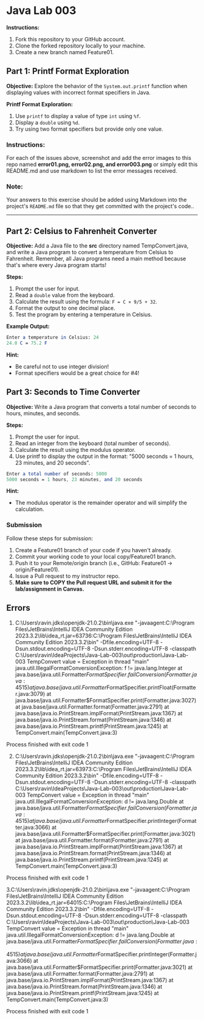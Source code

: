 # Java Lab 003

**Instructions:**
1. Fork this repository to your GitHub account.
2. Clone the forked repository locally to your machine.
3. Create a new branch named Feature01.

## Part 1: Printf Format Exploration

**Objective:**
Explore the behavior of the `System.out.printf` function when displaying values with incorrect format specifiers in Java.

**Printf Format Exploration:**
1. Use `printf` to display a value of type `int` using `%f`.
2. Display a `double` using `%d`.
3. Try using two format specifiers but provide only one value.

### **Instructions:**
For each of the issues above, screenshot and add the error images to this repo named **error01.png, error02.png, and error003.png** or simply edit this README.md and use markdown to list the error messages received.

### **Note:**
Your answers to this exercise should be added using Markdown into the project's `README.md` file so that they get committed with the project's code..

---

## Part 2: Celsius to Fahrenheit Converter

**Objective:**
Add a Java file to the **src** directory named TempConvert.java, and write a Java program to convert a temperature from Celsius to Fahrenheit.
Remember, all Java programs need a main method because that's where every Java program starts!

**Steps:**
1. Prompt the user for input.
2. Read a `double` value from the keyboard.
3. Calculate the result using the formula: `F = C × 9/5 + 32`.
4. Format the output to one decimal place.
5. Test the program by entering a temperature in Celsius.

**Example Output:**
```mathematica
Enter a temperature in Celsius: 24
24.0 C = 75.2 F
```

**Hint:**
* Be careful not to use integer division!
* Format specifiers would be a great choice for #4!

## Part 3: Seconds to Time Converter

**Objective:**
Write a Java program that converts a total number of seconds to hours, minutes, and seconds.

**Steps:**
1. Prompt the user for input.
2. Read an integer from the keyboard (total number of seconds).
3. Calculate the result using the modulus operator.
4. Use printf to display the output in the format: "5000 seconds = 1 hours, 23 minutes, and 20 seconds".

```mathematica
Enter a total number of seconds: 5000
5000 seconds = 1 hours, 23 minutes, and 20 seconds
```

**Hint:**
* The modulus operator is the remainder operator and will simplify the calculation.

### Submission
Follow these steps for submission:
1. Create a Feature01 branch of your code if you haven't already.
2. Commit your working code to your local copy/Feature01 branch.
3. Push it to your Remote/origin branch (i.e., GitHub: Feature01 -> origin/Feature01).
4. Issue a Pull request to my instructor repo.
5. **Make sure to COPY the Pull request URL and submit it for the lab/assignment in Canvas.**


## Errors
1.  C:\Users\ravin\.jdks\openjdk-21.0.2\bin\java.exe "-javaagent:C:\Program Files\JetBrains\IntelliJ IDEA Community Edition 2023.3.2\lib\idea_rt.jar=63736:C:\Program Files\JetBrains\IntelliJ IDEA Community Edition 2023.3.2\bin" -Dfile.encoding=UTF-8 -Dsun.stdout.encoding=UTF-8 -Dsun.stderr.encoding=UTF-8 -classpath C:\Users\ravin\IdeaProjects\Java-Lab-003\out\production\Java-Lab-003 TempConvert
    value = Exception in thread "main" java.util.IllegalFormatConversionException: f != java.lang.Integer
    at java.base/java.util.Formatter$FormatSpecifier.failConversion(Formatter.java:4515)
    at java.base/java.util.Formatter$FormatSpecifier.printFloat(Formatter.java:3079)
    at java.base/java.util.Formatter$FormatSpecifier.print(Formatter.java:3027)
    at java.base/java.util.Formatter.format(Formatter.java:2791)
    at java.base/java.io.PrintStream.implFormat(PrintStream.java:1367)
    at java.base/java.io.PrintStream.format(PrintStream.java:1346)
    at java.base/java.io.PrintStream.printf(PrintStream.java:1245)
    at TempConvert.main(TempConvert.java:3)

Process finished with exit code 1

2. C:\Users\ravin\.jdks\openjdk-21.0.2\bin\java.exe "-javaagent:C:\Program Files\JetBrains\IntelliJ IDEA Community Edition 2023.3.2\lib\idea_rt.jar=63973:C:\Program Files\JetBrains\IntelliJ IDEA Community Edition 2023.3.2\bin" -Dfile.encoding=UTF-8 -Dsun.stdout.encoding=UTF-8 -Dsun.stderr.encoding=UTF-8 -classpath C:\Users\ravin\IdeaProjects\Java-Lab-003\out\production\Java-Lab-003 TempConvert
   value = Exception in thread "main" java.util.IllegalFormatConversionException: d != java.lang.Double
   at java.base/java.util.Formatter$FormatSpecifier.failConversion(Formatter.java:4515)
   at java.base/java.util.Formatter$FormatSpecifier.printInteger(Formatter.java:3066)
   at java.base/java.util.Formatter$FormatSpecifier.print(Formatter.java:3021)
   at java.base/java.util.Formatter.format(Formatter.java:2791)
   at java.base/java.io.PrintStream.implFormat(PrintStream.java:1367)
   at java.base/java.io.PrintStream.format(PrintStream.java:1346)
   at java.base/java.io.PrintStream.printf(PrintStream.java:1245)
   at TempConvert.main(TempConvert.java:3)

Process finished with exit code 1

3.C:\Users\ravin\.jdks\openjdk-21.0.2\bin\java.exe "-javaagent:C:\Program Files\JetBrains\IntelliJ IDEA Community Edition 2023.3.2\lib\idea_rt.jar=64015:C:\Program Files\JetBrains\IntelliJ IDEA Community Edition 2023.3.2\bin" -Dfile.encoding=UTF-8 -Dsun.stdout.encoding=UTF-8 -Dsun.stderr.encoding=UTF-8 -classpath C:\Users\ravin\IdeaProjects\Java-Lab-003\out\production\Java-Lab-003 TempConvert
value = Exception in thread "main" java.util.IllegalFormatConversionException: d != java.lang.Double
at java.base/java.util.Formatter$FormatSpecifier.failConversion(Formatter.java:4515)
at java.base/java.util.Formatter$FormatSpecifier.printInteger(Formatter.java:3066)
at java.base/java.util.Formatter$FormatSpecifier.print(Formatter.java:3021)
at java.base/java.util.Formatter.format(Formatter.java:2791)
at java.base/java.io.PrintStream.implFormat(PrintStream.java:1367)
at java.base/java.io.PrintStream.format(PrintStream.java:1346)
at java.base/java.io.PrintStream.printf(PrintStream.java:1245)
at TempConvert.main(TempConvert.java:3)

Process finished with exit code 1
